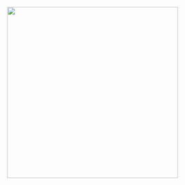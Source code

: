 <!-- .slide: data-background="#fff"-->

<img src="images/slides/proxy/credit-argoa.jpg" width="400px"></img>
